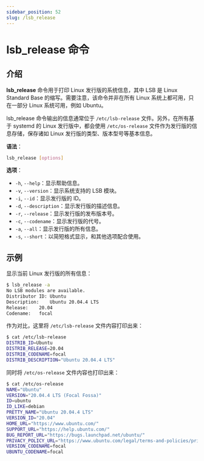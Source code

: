 ```yaml
---
sidebar_position: 52
slug: /lsb_release
---
```


# lsb_release 命令



## 介绍

**lsb_release** 命令用于打印 Linux 发行版的系统信息，其中 LSB 是 Linux Standard Base 的缩写。需要注意，该命令并非在所有 Linux 系统上都可用，只在一部分 Linux 系统可用，例如 Ubuntu。

lsb_release 命令输出的信息通常位于 `/etc/lsb-release` 文件。另外，在所有基于 systemd 的 Linux 发行版中，都会使用 `/etc/os-release` 文件作为发行版的信息存储，保存诸如 Linux 发行版的类型、版本型号等基本信息。



**语法**：

```bash
lsb_release [options]
```

**选项**：

- `-h`, `--help`：显示帮助信息。
- `-v`, `--version`：显示系统支持的 LSB 模块。
- `-i`, `--id`：显示发行版的 ID。
- `-d`, `--description`：显示发行版的描述信息。
- `-r`, `--release`：显示发行版的发布版本号。
- `-c`, `--codename`：显示发行版的代号。
- `-a`, `--all`：显示发行版的所有信息。
- `-s`, `--short`：以简短格式显示，和其他选项配合使用。



## 示例

显示当前 Linux 发行版的所有信息：

```bash
$ lsb_release -a
No LSB modules are available.
Distributor ID:	Ubuntu
Description:	Ubuntu 20.04.4 LTS
Release:	20.04
Codename:	focal
```

作为对比，这里将 `/etc/lsb-release` 文件内容打印出来：

```bash
$ cat /etc/lsb-release 
DISTRIB_ID=Ubuntu
DISTRIB_RELEASE=20.04
DISTRIB_CODENAME=focal
DISTRIB_DESCRIPTION="Ubuntu 20.04.4 LTS"
```

同时将 `/etc/os-release` 文件内容也打印出来：

```bash
$ cat /etc/os-release 
NAME="Ubuntu"
VERSION="20.04.4 LTS (Focal Fossa)"
ID=ubuntu
ID_LIKE=debian
PRETTY_NAME="Ubuntu 20.04.4 LTS"
VERSION_ID="20.04"
HOME_URL="https://www.ubuntu.com/"
SUPPORT_URL="https://help.ubuntu.com/"
BUG_REPORT_URL="https://bugs.launchpad.net/ubuntu/"
PRIVACY_POLICY_URL="https://www.ubuntu.com/legal/terms-and-policies/privacy-policy"
VERSION_CODENAME=focal
UBUNTU_CODENAME=focal
```

